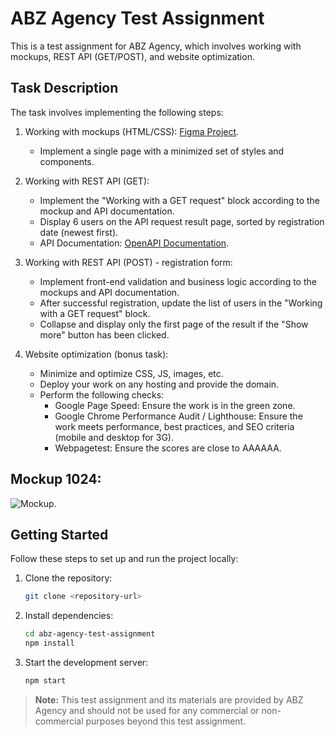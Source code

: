 # ABZ Agency Test Assignment

This is a test assignment for ABZ Agency, which involves working with mockups, REST API (GET/POST), and website optimization.

## Task Description

The task involves implementing the following steps:

1. Working with mockups (HTML/CSS): [Figma Project](https://www.figma.com/file/ykJhQGVFGbQBEQZzuktwvm/TESTTASK---2022?type=design&node-id=3373-30897&mode=design&t=4ceeXNk25tPUKZ87-0).
   - Implement a single page with a minimized set of styles and components.

2. Working with REST API (GET):
   - Implement the "Working with a GET request" block according to the mockup and API documentation.
   - Display 6 users on the API request result page, sorted by registration date (newest first).
   - API Documentation: [OpenAPI Documentation](https://apidocs.abz.dev/test_assignment_for_frontend_developer_api_documentation#).

3. Working with REST API (POST) - registration form:
   - Implement front-end validation and business logic according to the mockups and API documentation.
   - After successful registration, update the list of users in the "Working with a GET request" block.
   - Collapse and display only the first page of the result if the "Show more" button has been clicked.

4. Website optimization (bonus task):
   - Minimize and optimize CSS, JS, images, etc.
   - Deploy your work on any hosting and provide the domain.
   - Perform the following checks:
     - Google Page Speed: Ensure the work is in the green zone.
     - Google Chrome Performance Audit / Lighthouse: Ensure the work meets performance, best practices, and SEO criteria (mobile and desktop for 3G).
     - Webpagetest: Ensure the scores are close to AAAAAA.

## Mockup 1024:

![Mockup](https://github.com/vadym4che/abz-agency-test-assignment/blob/main/0203%20-%20One%20page%20-%201024.png).

## Getting Started

Follow these steps to set up and run the project locally:

1. Clone the repository:
   ```bash
   git clone <repository-url>

2. Install dependencies:

   ```bash
   cd abz-agency-test-assignment
   npm install

3. Start the development server:

   ```bash
   npm start

> **Note:** This test assignment and its materials are provided by ABZ Agency and should not be used for any commercial or non-commercial purposes beyond this test assignment.

